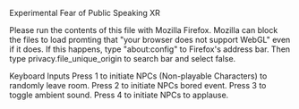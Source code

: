 Experimental Fear of Public Speaking XR

Please run the contents of this file with Mozilla Firefox. 
Mozilla can block the files to load promting that "your browser does not support WebGL" even if it does. If this happens, type "about:config" to Firefox's address bar.
Then type privacy.file_unique_origin to search bar and select false.

Keyboard Inputs
Press 1 to initiate NPCs (Non-playable Characters) to randomly leave room.
Press 2 to initiate NPCs bored event.
Press 3 to toggle ambient sound.
Press 4 to initiate NPCs to applause.

